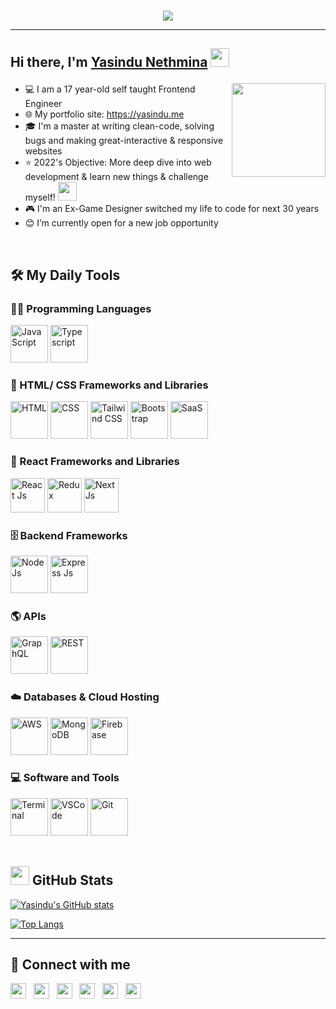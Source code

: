 <p align="center">
<br>
	<a href="https://github.com/YasinduNethmina">
		<img src="https://readme-typing-svg.herokuapp.com?font=serif&size=24&pause=2000&color=F73DB5&background=FFFFFF00&width=600&lines=Hi+👋+I'm+Yasindu,+Frontend-Engineer+from+Sri+Lanka+😊;Digital+Nomad+🌏+|+Willing+for+exciting+challenges+🧗🏽;https://yasindu.me&width=750&height=45">
	</a>
</p>

<hr>

<h2 align="left">Hi there, I'm <a href="https://www.linkedin.com/in/yasinduneth/" target="_blank" rel="noopener noreferrer">Yasindu Nethmina</a> <img src="[https://raw.githubusercontent.com/ABSphreak/ABSphreak/master/gifs/Hi.gif](https://c.tenor.com/xQBhnrHAO-8AAAAC/rain.gif)" height="30" />
 
<a href="https://github.com/YasinduNethmina"><img align='right' src='https://github.com/UjwalKandi/UjwalKandi/blob/changes-to-readme/svg/87202985-820dcb80-c2b6-11ea-9f56-7ec461c497c3.gif' width='150"'></a></h2>

- 💻 I am a 17 year-old self taught Frontend Engineer
- 🌐 My portfolio site: https://yasindu.me
- 🎓 I'm a master at writing clean-code, solving bugs and making great-interactive & responsive websites
- ⭐ 2022's Objective: More deep dive into web development & learn new things & challenge myself! <img src="https://media.giphy.com/media/WUlplcMpOCEmTGBtBW/giphy.gif" width="30">
- 🎮 I'm an Ex-Game Designer switched my life to code for next 30 years
- 😊 I’m currently open for a new job opportunity
<br>

## 🛠️ My Daily Tools

### 👨‍💻 Programming Languages

<p>
    <a href="https://github.com/YasinduNethmina"><img alt="JavaScript" src="https://img.icons8.com/color/344/javascript--v1.png" width="60px"></a>
    <a href="https://github.com/YasinduNethmina"><img alt="Typescript" src="https://img.icons8.com/color/344/typescript.png" width="60px"></a>

### 🧰 HTML/ CSS Frameworks and Libraries

<p>
    <a href="https://github.com/YasinduNethmina"><img alt="HTML" src="https://img.icons8.com/color/344/html-5--v1.png" width="60px"></a>
    <a href="https://github.com/YasinduNethmina"><img alt="CSS" src="https://img.icons8.com/color/344/css3.png" width="60px"></a>
     <a href="https://github.com/YasinduNethmina"><img alt="Tailwind CSS" src="https://img.icons8.com/color/344/tailwind_css.png" width="60px"></a>
    <a href="https://github.com/YasinduNethmina"><img alt="Bootstrap" src="https://img.icons8.com/color/344/bootstrap.png" width="60px"></a>
     <a href="https://github.com/YasinduNethmina"><img alt="SaaS" src="https://img.icons8.com/color/344/sass.png" width="60px"></a>

### 🍩 React Frameworks and Libraries

<p>
    <a href="https://github.com/YasinduNethmina"><img alt="React Js" src="https://img.icons8.com/office/344/react.png" width="55px"></a>
    <a href="https://github.com/YasinduNethmina"><img alt="Redux" src="https://img.icons8.com/color/344/redux.png" width="55px"></a>
     <a href="https://github.com/YasinduNethmina"><img alt="Next Js" src="https://img.stackshare.io/service/5936/nextjs.png" width="55px"></a>


### 🗄️ Backend Frameworks

<p>
    <a href="https://github.com/YasinduNethmina"><img alt="NodeJs" src="https://img.icons8.com/fluency/344/node-js.png" width="60px"></a>
    <a href="https://github.com/YasinduNethmina"><img alt="Express Js" src="https://cdn.icon-icons.com/icons2/2699/PNG/512/expressjs_logo_icon_169185.png" width="60px"></a>
    
### 🌎 APIs

<p>
    <a href="https://github.com/YasinduNethmina"><img alt="GraphQL" src="https://img.icons8.com/color/344/graphql.png" width="60px"></a>
    <a href="https://github.com/YasinduNethmina"><img alt="REST" src="https://uxwing.com/wp-content/themes/uxwing/download/web-app-development/rest-api-icon.png" width="60px"></a>

### ☁️ Databases & Cloud Hosting

<p>
    <a href="https://github.com/YasinduNethmina"><img alt="AWS" src="https://img.icons8.com/color/344/amazon-web-services.png" width="60px"></a>
    <a href="https://github.com/YasinduNethmina"><img alt="MongoDB" src="https://img.icons8.com/external-tal-revivo-shadow-tal-revivo/344/external-mongodb-a-cross-platform-document-oriented-database-program-logo-shadow-tal-revivo.png" width="60px"></a>
    <a href="https://github.com/YasinduNethmina"><img alt="Firebase" src="https://img.icons8.com/color/344/firebase.png" width="60px"></a>
    

### 💻 Software and Tools

<p>
    <a href="https://github.com/YasinduNethmina"><img alt="Terminal" src="https://img.icons8.com/external-flaticons-flat-flat-icons/344/external-terminal-computer-programming-flaticons-flat-flat-icons.png" width="60px"></a>
    <a href="https://github.com/YasinduNethmina"><img alt="VSCode" src="https://img.icons8.com/color/344/visual-studio-code-2019.png" width="60px"></a>
    <a href="https://github.com/YasinduNethmina"><img alt="Git" src="https://img.icons8.com/color/344/git.png" width="60px"></a>

<br>
</br>

 ## <a href="https://github.com/YasinduNethmina"><img src="https://www.blumbergdigital.com/wp-content/uploads/2020/10/stats-graphic-statistics-business-512.png" width="30"></a> GitHub Stats


[![Yasindu's GitHub stats](https://github-readme-stats.vercel.app/api?username=YasinduNethmina&theme=tokyonight)](https://github.com/YasinduNethmina)

[![Top Langs](https://github-readme-stats.vercel.app/api/top-langs/?username=YasinduNethmina&layout=compact&theme=tokyonight)](https://github.com/YasinduNethmina)
<hr>

## 🤝 Connect with me

 <p align='left'>
   <a href="https://www.linkedin.com/in/yasinduneth/" target="_blank"><img height="25" src="https://raw.githubusercontent.com/UjwalKandi/UjwalKandi/changes-to-readme/svg/linkedin%20rect.svg"></a>&nbsp;&nbsp;
 <a href="https://twitter.com/yasinduneth" target="_blank"><img height="25" src="https://raw.githubusercontent.com/UjwalKandi/UjwalKandi/changes-to-readme/svg/twitter%20rect.svg"></a>&nbsp;&nbsp;
 <a href="https://www.instagram.com/yasinduneth/" target="_blank"><img height="25" src="https://raw.githubusercontent.com/UjwalKandi/UjwalKandi/changes-to-readme/svg/insta%20rect.svg"></a>&nbsp;&nbsp;
 <a href="https://medium.com/@yasindu" target="_blank"><img height="25" src="https://miro.medium.com/max/1400/1*nik5P5FozoT3DcZsuSvV8w.png"></a>&nbsp;&nbsp;
 <a href="https://github.com/YasinduNethmina" target="_blank"><img height="25" src="https://raw.githubusercontent.com/UjwalKandi/UjwalKandi/changes-to-readme/svg/github%20rect.svg"></a>&nbsp;&nbsp;
 <a href="mailto:yasindunethmina1938096@gmail.com" target="_blank"><img height="25" src="https://upload.wikimedia.org/wikipedia/commons/a/ab/Gmail2020.logo.png"></a>&nbsp;&nbsp;
